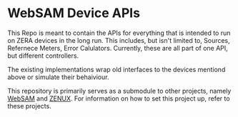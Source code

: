 # WebSAM Device APIs

This Repo is meant to contain the APIs for everything that is intended to run on ZERA devices in the long run. This includes, but isn't limited to, Sources, Refernece Meters, Error Calulators. Currently, these are all part of one API, but different controllers.

The existing implementations wrap old interfaces to the devices mentiond above or simulate their behaiviour.

This repository is primarily serves as a submodule to other projects, namely [WebSAM](https://github.com/ZeraGmbH/websam) and [ZENUX](https://github.com/ZeraGmbH/meta-zera). For information on how to set this project up, refer to these projects.

